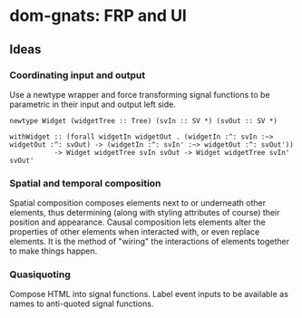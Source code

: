 # dom-gnats: FRP and UI

## Ideas

### Coordinating input and output
Use a newtype wrapper and force transforming signal functions to be parametric in their input and output left side.

    newtype Widget (widgetTree :: Tree) (svIn :: SV *) (svOut :: SV *)

    withWidget :: (forall widgetIn widgetOut . (widgetIn :^: svIn :~> widgetOut :^: svOut) -> (widgetIn :^: svIn' :~> widgetOut :^: svOut'))
               -> Widget widgetTree svIn svOut -> Widget widgetTree svIn' svOut'

### Spatial and temporal composition
Spatial composition composes elements next to or underneath other elements, thus determining (along with styling attributes of course) their position and appearance. Causal composition lets elements alter the properties of other elements when interacted with, or even replace elements. It is the method of "wiring" the interactions of elements together to make things happen.

### Quasiquoting
Compose HTML into signal functions. Label event inputs to be available as names to anti-quoted signal functions.
